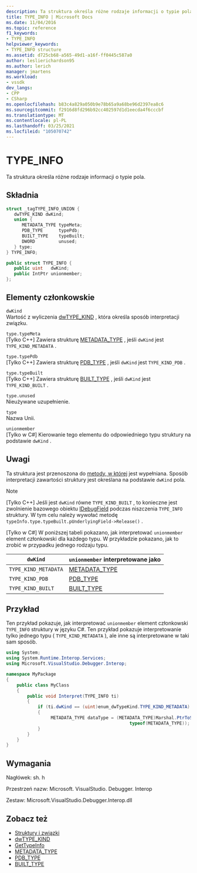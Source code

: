 ```yaml
---
description: Ta struktura określa różne rodzaje informacji o typie pola.
title: TYPE_INFO | Microsoft Docs
ms.date: 11/04/2016
ms.topic: reference
f1_keywords:
- TYPE_INFO
helpviewer_keywords:
- TYPE_INFO structure
ms.assetid: d725cb68-a565-49d1-a16f-ff0445c587a0
author: leslierichardson95
ms.author: lerich
manager: jmartens
ms.workload:
- vssdk
dev_langs:
- CPP
- CSharp
ms.openlocfilehash: b83c4a829a050b9e78b65a9a68be96d2397ea8c6
ms.sourcegitcommit: f2916d8fd296b92cc402597d1d1eecda4f6cccbf
ms.translationtype: MT
ms.contentlocale: pl-PL
ms.lasthandoff: 03/25/2021
ms.locfileid: "105070742"
---
```

# <a name="type_info"></a>TYPE_INFO
Ta struktura określa różne rodzaje informacji o typie pola.

## <a name="syntax"></a>Składnia

```cpp
struct _tagTYPE_INFO_UNION {
   dwTYPE_KIND dwKind;
   union {
      METADATA_TYPE typeMeta;
      PDB_TYPE      typePdb;
      BUILT_TYPE    typeBuilt;
      DWORD         unused;
   } type;
} TYPE_INFO;
```

```csharp
public struct TYPE_INFO {
   public uint   dwKind;
   public IntPtr unionmember;
};
```

## <a name="members"></a>Elementy członkowskie
 `dwKind`\
 Wartość z wyliczenia [dwTYPE_KIND](../../../extensibility/debugger/reference/dwtype-kind.md) , która określa sposób interpretacji związku.

 `type.typeMeta`\
 [Tylko C++] Zawiera strukturę [METADATA_TYPE](../../../extensibility/debugger/reference/metadata-type.md) , jeśli `dwKind` jest `TYPE_KIND_METADATA` .

 `type.typePdb`\
 [Tylko C++] Zawiera strukturę [PDB_TYPE](../../../extensibility/debugger/reference/pdb-type.md) , jeśli `dwKind` jest `TYPE_KIND_PDB` .

 `type.typeBuilt`\
 [Tylko C++] Zawiera strukturę [BUILT_TYPE](../../../extensibility/debugger/reference/built-type.md) , jeśli `dwKind` jest `TYPE_KIND_BUILT` .

 `type.unused`\
 Nieużywane uzupełnienie.

 `type`\
 Nazwa Unii.

 `unionmember`\
 [Tylko w C#] Kierowanie tego elementu do odpowiedniego typu struktury na podstawie `dwKind` .

## <a name="remarks"></a>Uwagi
 Ta struktura jest przenoszona do [metody, w której](../../../extensibility/debugger/reference/idebugfield-gettypeinfo.md) jest wypełniana. Sposób interpretacji zawartości struktury jest określana na podstawie `dwKind` pola.

> [!NOTE]
> [Tylko C++] Jeśli jest `dwKind` równe `TYPE_KIND_BUILT` , to konieczne jest zwolnienie bazowego obiektu [IDebugField](../../../extensibility/debugger/reference/idebugfield.md) podczas niszczenia `TYPE_INFO` struktury. W tym celu należy wywołać metodę `typeInfo.type.typeBuilt.pUnderlyingField->Release()` .

 [Tylko w C#] W poniższej tabeli pokazano, jak interpretować `unionmember` element członkowski dla każdego typu. W przykładzie pokazano, jak to zrobić w przypadku jednego rodzaju typu.

|`dwKind`|`unionmember` interpretowane jako|
|--------------|----------------------------------|
|`TYPE_KIND_METADATA`|[METADATA_TYPE](../../../extensibility/debugger/reference/metadata-type.md)|
|`TYPE_KIND_PDB`|[PDB_TYPE](../../../extensibility/debugger/reference/pdb-type.md)|
|`TYPE_KIND_BUILT`|[BUILT_TYPE](../../../extensibility/debugger/reference/built-type.md)|

## <a name="example"></a>Przykład
 Ten przykład pokazuje, jak interpretować `unionmember` element członkowski `TYPE_INFO` struktury w języku C#. Ten przykład pokazuje interpretowanie tylko jednego typu ( `TYPE_KIND_METADATA` ), ale inne są interpretowane w taki sam sposób.

```csharp
using System;
using System.Runtime.Interop.Services;
using Microsoft.VisualStudio.Debugger.Interop;

namespace MyPackage
{
    public class MyClass
    {
        public void Interpret(TYPE_INFO ti)
        {
            if (ti.dwKind == (uint)enum_dwTypeKind.TYPE_KIND_METADATA)
            {
                 METADATA_TYPE dataType = (METADATA_TYPE)Marshal.PtrToStructure(ti.unionmember,
                                               typeof(METADATA_TYPE));
            }
        }
    }
}
```

## <a name="requirements"></a>Wymagania
 Nagłówek: sh. h

 Przestrzeń nazw: Microsoft. VisualStudio. Debugger. Interop

 Zestaw: Microsoft.VisualStudio.Debugger.Interop.dll

## <a name="see-also"></a>Zobacz też
- [Struktury i związki](../../../extensibility/debugger/reference/structures-and-unions.md)
- [dwTYPE_KIND](../../../extensibility/debugger/reference/dwtype-kind.md)
- [GetTypeInfo](../../../extensibility/debugger/reference/idebugfield-gettypeinfo.md)
- [METADATA_TYPE](../../../extensibility/debugger/reference/metadata-type.md)
- [PDB_TYPE](../../../extensibility/debugger/reference/pdb-type.md)
- [BUILT_TYPE](../../../extensibility/debugger/reference/built-type.md)
